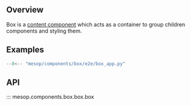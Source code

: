 ## Overview

Box is a [content component](../guides/components.md#content-components) which acts as a container to group children components and styling them.

## Examples

```python
--8<-- "mesop/components/box/e2e/box_app.py"
```

## API

::: mesop.components.box.box.box
